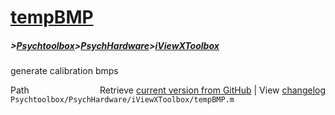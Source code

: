 # [tempBMP](tempBMP)
##### >[Psychtoolbox](Psychtoolbox)>[PsychHardware](PsychHardware)>[iViewXToolbox](iViewXToolbox)

generate calibration bmps  




<div class="code_header" style="text-align:right;">
  <span style="float:left;">Path&nbsp;&nbsp;</span> <span class="counter">Retrieve <a href=
  "https://raw.github.com/Psychtoolbox-3/Psychtoolbox-3/beta/Psychtoolbox/PsychHardware/iViewXToolbox/tempBMP.m">current version from GitHub</a> | View <a href=
  "https://github.com/Psychtoolbox-3/Psychtoolbox-3/commits/beta/Psychtoolbox/PsychHardware/iViewXToolbox/tempBMP.m">changelog</a></span>
</div>
<div class="code">
  <code>Psychtoolbox/PsychHardware/iViewXToolbox/tempBMP.m</code>
</div>

